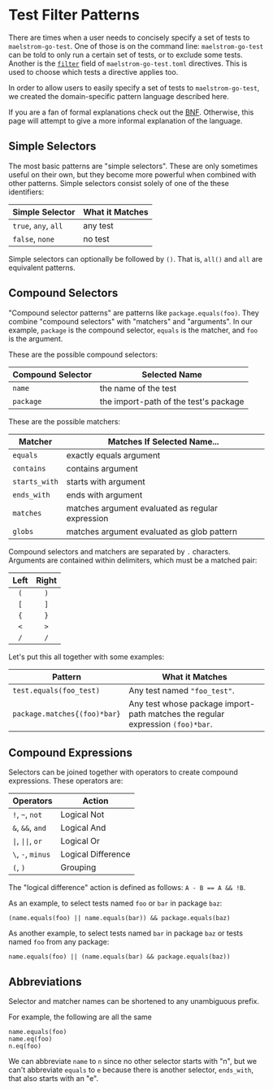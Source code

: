 # Test Filter Patterns

There are times when a user needs to concisely specify a set of tests to
`maelstrom-go-test`. One of those is on the command line: `maelstrom-go-test`
can be told to only run a certain set of tests, or to exclude some tests.
Another is the [`filter`](spec/fields.md#filter) field of `maelstrom-go-test.toml`
directives. This is used to choose which tests a directive applies too.

In order to allow users to easily specify a set of tests to `maelstrom-go-test`,
we created the domain-specific pattern language described here.

If you are a fan of formal explanations check out the [BNF](filter-bnf.md).
Otherwise, this page will attempt to give a more informal explanation of the
language.

## Simple Selectors

The most basic patterns are "simple selectors". These are only sometimes useful
on their own, but they become more powerful when combined with other patterns.
Simple selectors consist solely of one of the these identifiers:

Simple Selector      | What it Matches
---------------------|------------------------------
`true`, `any`, `all` | any test
`false`, `none`      | no test

Simple selectors can optionally be followed by `()`. That is, `all()` and
`all` are equivalent patterns.

## Compound Selectors

"Compound selector patterns" are patterns like `package.equals(foo)`. They
combine "compound selectors" with "matchers" and "arguments". In our example,
`package` is the compound selector, `equals` is the matcher, and `foo` is the
argument.

These are the possible compound selectors:

Compound Selector    | Selected Name
---------------------|-------------------------------------------------
`name`               | the name of the test
`package`            | the import-path of the test's package

These are the possible matchers:

Matcher       | Matches If Selected Name...
--------------|---------------------------------------------------------------
`equals`      | exactly equals argument
`contains`    | contains argument
`starts_with` | starts with argument
`ends_with`   | ends with argument
`matches`     | matches argument evaluated as regular expression
`globs`       | matches argument evaluated as glob pattern

Compound selectors and matchers are separated by `.` characters. Arguments are
contained within delimiters, which must be a matched pair:

Left | Right
:---:|:----:
`(`  | `)`
`[`  | `]`
`{`  | `}`
`<`  | `>`
`/`  | `/`

Let's put this all together with some examples:

Pattern                            | What it Matches
-----------------------------------|----------------
`test.equals(foo_test)`            | Any test named `"foo_test"`.
`package.matches{(foo)*bar}`       | Any test whose package import-path matches the regular expression `(foo)*bar`.

## Compound Expressions

Selectors can be joined together with operators to create compound expressions.
These operators are:

Operators          | Action
-------------------|------------
`!`, `~`, `not`    | Logical Not
`&`, `&&`, `and`   | Logical And
`\|`, `\|\|`, `or` | Logical Or
`\`, `-`, `minus`  | Logical Difference
`(`, `)`           | Grouping

The "logical difference" action is defined as follows: `A - B == A && !B`.

As an example,
to select tests named `foo` or `bar` in package `baz`:
```maelstrom-test-pattern
(name.equals(foo) || name.equals(bar)) && package.equals(baz)
```

As another example, to select tests named `bar` in package `baz` or tests named
`foo` from any package:
```maelstrom-test-pattern
name.equals(foo) || (name.equals(bar) && package.equals(baz))
```

## Abbreviations

Selector and matcher names can be shortened to any unambiguous prefix.

For example, the following are all the same
```maelstrom-test-pattern
name.equals(foo)
name.eq(foo)
n.eq(foo)
```

We can abbreviate `name` to `n` since no other selector starts with "n", but we
can't abbreviate `equals` to `e` because there is another selector, `ends_with`,
that also starts with an "e".
